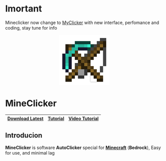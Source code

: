 # Imortant

Mineclicker now change to [MyClicker](http://github.com/yansaan/myclicker) with new interface, perfomance and coding, stay tune for info

<p align="center">
  <img src="MineClicker/Resources/Fishing_Rod.png">
</p>

# MineClicker

| [Download Latest](https://github.com/ianpwk/MineClicker/releases/latest/download/MineClickerBeta.zip)  | [Tutorial](https://github.com/yansaan/MineClicker/wiki)  | [Video Tutorial](https://www.youtube.com/watch?v=-x2LvvU0K5g)
| ------------ | ------------- | ------------- |

## Introducion

**MineClicker** is software **AutoClicker** special for [**Minecraft**](http://minecraft.net) (**Bedrock**), Easy for use, and minimal lag